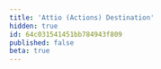 ```yaml
---
title: 'Attio (Actions) Destination'
hidden: true
id: 64c031541451bb784943f809
published: false
beta: true
---
```

